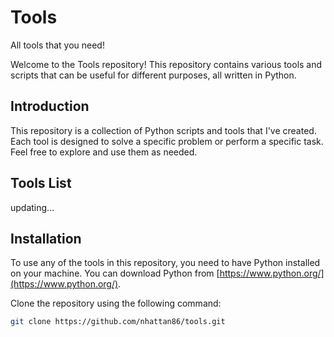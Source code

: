 # Tools

All tools that you need!

Welcome to the Tools repository! This repository contains various tools and scripts that can be useful for different purposes, all written in Python.

## Introduction

This repository is a collection of Python scripts and tools that I've created. Each tool is designed to solve a specific problem or perform a specific task. Feel free to explore and use them as needed.

## Tools List
updating...

## Installation

To use any of the tools in this repository, you need to have Python installed on your machine. You can download Python from [https://www.python.org/](https://www.python.org/).

Clone the repository using the following command:

```bash
git clone https://github.com/nhattan86/tools.git
